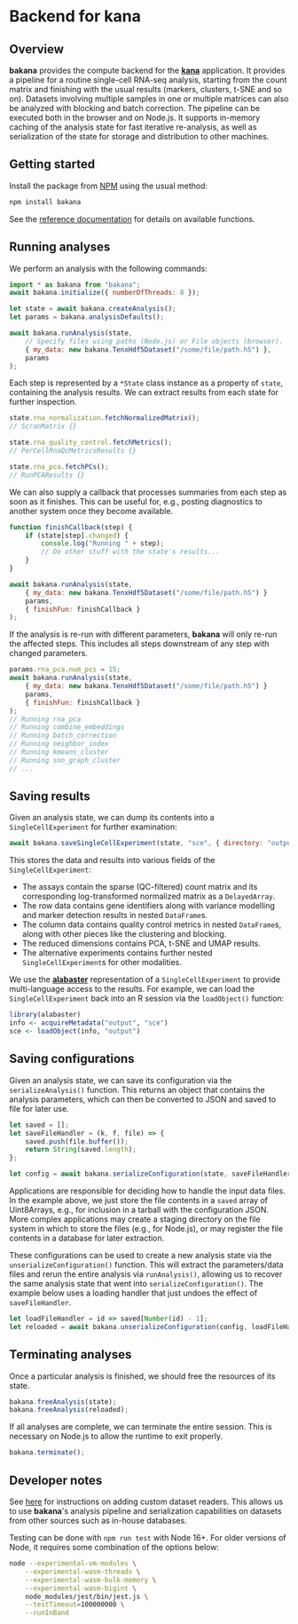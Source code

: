 # Backend for kana

## Overview

**bakana** provides the compute backend for the [**kana**](https://github.com/jkanche/kana) application.
It provides a pipeline for a routine single-cell RNA-seq analysis, starting from the count matrix and finishing with the usual results (markers, clusters, t-SNE and so on).
Datasets involving multiple samples in one or multiple matrices can also be analyzed with blocking and batch correction.
The pipeline can be executed both in the browser and on Node.js.
It supports in-memory caching of the analysis state for fast iterative re-analysis,
as well as serialization of the state for storage and distribution to other machines.

## Getting started

Install the package from [NPM](https://npmjs.com/package/bakana) using the usual method:

```sh
npm install bakana
```

See the [reference documentation](https://ltla.github.io/bakana/) for details on available functions.

## Running analyses

We perform an analysis with the following commands:

```js
import * as bakana from "bakana";
await bakana.initialize({ numberOfThreads: 8 }); 

let state = await bakana.createAnalysis();
let params = bakana.analysisDefaults();

await bakana.runAnalysis(state, 
    // Specify files using paths (Node.js) or File objects (browser).
    { my_data: new bakana.TenxHdf5Dataset("/some/file/path.h5") },
    params
);
```

Each step is represented by a `*State` class instance as a property of `state`, containing the analysis results.
We can extract results from each state for further inspection.

```js
state.rna_normalization.fetchNormalizedMatrix(); 
// ScranMatrix {}

state.rna_quality_control.fetchMetrics(); 
// PerCellRnaQcMetricsResults {}

state.rna_pca.fetchPCs(); 
// RunPCAResults {}
```

We can also supply a callback that processes summaries from each step as soon as it finishes.
This can be useful for, e.g., posting diagnostics to another system once they become available.

```js
function finishCallback(step) {
    if (state[step].changed) {
        console.log("Running " + step);
        // Do other stuff with the state's results...
    }
}

await bakana.runAnalysis(state, 
    { my_data: new bakana.TenxHdf5Dataset("/some/file/path.h5") }
    params,
    { finishFun: finishCallback }
);
```

If the analysis is re-run with different parameters, **bakana** will only re-run the affected steps.
This includes all steps downstream of any step with changed parameters.

```js
params.rna_pca.num_pcs = 15;
await bakana.runAnalysis(state, 
    { my_data: new bakana.TenxHdf5Dataset("/some/file/path.h5") }
    params,
    { finishFun: finishCallback }
);
// Running rna_pca
// Running combine_embeddings
// Running batch_correction
// Running neighbor_index
// Running kmeans_cluster
// Running snn_graph_cluster
// ...
```

## Saving results

Given an analysis state, we can dump its contents into a `SingleCellExperiment` for further examination:

```js
await bakana.saveSingleCellExperiment(state, "sce", { directory: "output" });
```

This stores the data and results into various fields of the `SingleCellExperiment`:

- The assays contain the sparse (QC-filtered) count matrix and its corresponding log-transformed normalized matrix as a `DelayedArray`.
- The row data contains gene identifiers along with variance modelling and marker detection results in nested `DataFrame`s.
- The column data contains quality control metrics in nested `DataFrame`s, along with other pieces like the clustering and blocking.
- The reduced dimensions contains PCA, t-SNE and UMAP results.
- The alternative experiments contains further nested `SingleCellExperiment`s for other modalities.

We use the [**alabaster**](https://github.com/ArtifactDB/alabaster.base) representation of a `SingleCellExperiment` to provide multi-language access to the results.
For example, we can load the `SingleCellExperiment` back into an R session via the `loadObject()` function:

```r
library(alabaster)
info <- acquireMetadata("output", "sce")
sce <- loadObject(info, "output")
```

## Saving configurations

Given an analysis state, we can save its configuration via the `serializeAnalysis()` function.
This returns an object that contains the analysis parameters, which can then be converted to JSON and saved to file for later use.

```js
let saved = [];
let saveFileHandler = (k, f, file) => {
    saved.push(file.buffer());
    return String(saved.length);
};

let config = await bakana.serializeConfiguration(state, saveFileHandler);
```

Applications are responsible for deciding how to handle the input data files.
In the example above, we just store the file contents in a `saved` array of Uint8Arrays, e.g., for inclusion in a tarball with the configuration JSON.
More complex applications may create a staging directory on the file system in which to store the files (e.g., for Node.js),
or may register the file contents in a database for later extraction.

These configurations can be used to create a new analysis state via the `unserializeConfiguration()` function.
This will extract the parameters/data files and rerun the entire analysis via `runAnalysis()`,
allowing us to recover the same analysis state that went into `serializeConfiguration()`.
The example below uses a loading handler that just undoes the effect of `saveFileHandler`.

```js
let loadFileHandler = id => saved[Number(id) - 1];
let reloaded = await bakana.unserializeConfiguration(config, loadFileHandler);
```

## Terminating analyses

Once a particular analysis is finished, we should free the resources of its state.

```js
bakana.freeAnalysis(state);
bakana.freeAnalysis(reloaded);
```

If all analyses are complete, we can terminate the entire session.
This is necessary on Node.js to allow the runtime to exit properly.

```js
bakana.terminate();
```

## Developer notes

See [here](docs/related/custom_datasets.md) for instructions on adding custom dataset readers.
This allows us to use **bakana**'s analysis pipeline and serialization capabilities on datasets from other sources such as in-house databases.

Testing can be done with `npm run test` with Node 16+.
For older versions of Node, it requires some combination of the options below:

```sh
node --experimental-vm-modules \
    --experimental-wasm-threads \
    --experimental-wasm-bulk-memory \
    --experimental-wasm-bigint \
    node_modules/jest/bin/jest.js \
    --testTimeout=100000000 \
    --runInBand
```
